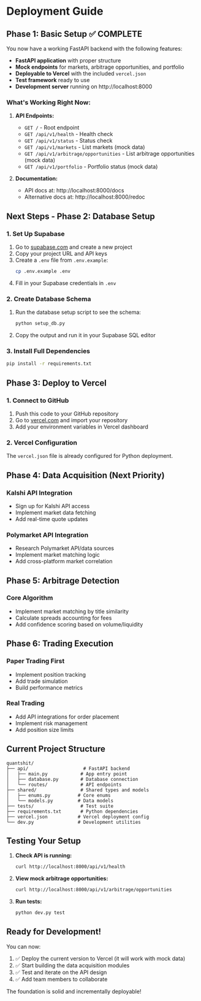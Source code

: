 # Deployment Guide

## Phase 1: Basic Setup ✅ COMPLETE

You now have a working FastAPI backend with the following features:
- **FastAPI application** with proper structure
- **Mock endpoints** for markets, arbitrage opportunities, and portfolio
- **Deployable to Vercel** with the included `vercel.json`
- **Test framework** ready to use
- **Development server** running on http://localhost:8000

### What's Working Right Now:

1. **API Endpoints:**
   - `GET /` - Root endpoint
   - `GET /api/v1/health` - Health check
   - `GET /api/v1/status` - Status check
   - `GET /api/v1/markets` - List markets (mock data)
   - `GET /api/v1/arbitrage/opportunities` - List arbitrage opportunities (mock data)
   - `GET /api/v1/portfolio` - Portfolio status (mock data)

2. **Documentation:**
   - API docs at: http://localhost:8000/docs
   - Alternative docs at: http://localhost:8000/redoc

## Next Steps - Phase 2: Database Setup

### 1. Set Up Supabase

1. Go to [supabase.com](https://supabase.com) and create a new project
2. Copy your project URL and API keys
3. Create a `.env` file from `.env.example`:
   ```bash
   cp .env.example .env
   ```
4. Fill in your Supabase credentials in `.env`

### 2. Create Database Schema

1. Run the database setup script to see the schema:
   ```bash
   python setup_db.py
   ```
2. Copy the output and run it in your Supabase SQL editor

### 3. Install Full Dependencies

```bash
pip install -r requirements.txt
```

## Phase 3: Deploy to Vercel

### 1. Connect to GitHub

1. Push this code to your GitHub repository
2. Go to [vercel.com](https://vercel.com) and import your repository
3. Add your environment variables in Vercel dashboard

### 2. Vercel Configuration

The `vercel.json` file is already configured for Python deployment.

## Phase 4: Data Acquisition (Next Priority)

### Kalshi API Integration
- Sign up for Kalshi API access
- Implement market data fetching
- Add real-time quote updates

### Polymarket API Integration  
- Research Polymarket API/data sources
- Implement market matching logic
- Add cross-platform market correlation

## Phase 5: Arbitrage Detection

### Core Algorithm
- Implement market matching by title similarity
- Calculate spreads accounting for fees
- Add confidence scoring based on volume/liquidity

## Phase 6: Trading Execution

### Paper Trading First
- Implement position tracking
- Add trade simulation
- Build performance metrics

### Real Trading
- Add API integrations for order placement
- Implement risk management
- Add position size limits

## Current Project Structure

```
quantshit/
├── api/                    # FastAPI backend
│   ├── main.py            # App entry point
│   ├── database.py        # Database connection
│   └── routes/            # API endpoints
├── shared/                # Shared types and models
│   ├── enums.py          # Core enums
│   └── models.py         # Data models
├── tests/                 # Test suite
├── requirements.txt       # Python dependencies
├── vercel.json           # Vercel deployment config
└── dev.py                # Development utilities
```

## Testing Your Setup

1. **Check API is running:**
   ```bash
   curl http://localhost:8000/api/v1/health
   ```

2. **View mock arbitrage opportunities:**
   ```bash
   curl http://localhost:8000/api/v1/arbitrage/opportunities
   ```

3. **Run tests:**
   ```bash
   python dev.py test
   ```

## Ready for Development!

You can now:
1. ✅ Deploy the current version to Vercel (it will work with mock data)
2. ✅ Start building the data acquisition modules
3. ✅ Test and iterate on the API design
4. ✅ Add team members to collaborate

The foundation is solid and incrementally deployable!